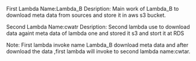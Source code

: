 First Lambda Name:Lambda_B
Desription:
Main work of Lambda_B to download meta data from sources and store it in aws s3 bucket.

Second Lambda Name:cwatr
Desription:
Second lambda use to download data  againt meta data of lambda one and stored it s3 and stort it at RDS


Note:
First lambda invoke name Lambda_B download meta data and after download the data ,first lambda will invoke to second lambda name:cwtar.
